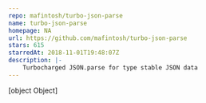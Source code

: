 ```yaml
---
repo: mafintosh/turbo-json-parse
name: turbo-json-parse
homepage: NA
url: https://github.com/mafintosh/turbo-json-parse
stars: 615
starredAt: 2018-11-01T19:48:07Z
description: |-
    Turbocharged JSON.parse for type stable JSON data
---
```


[object Object]
